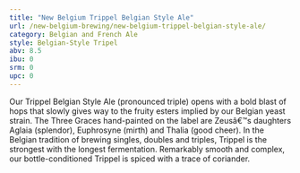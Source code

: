 ```yaml
---
title: "New Belgium Trippel Belgian Style Ale"
url: /new-belgium-brewing/new-belgium-trippel-belgian-style-ale/
category: Belgian and French Ale
style: Belgian-Style Tripel
abv: 8.5
ibu: 0
srm: 0
upc: 0
---
```

Our Trippel Belgian Style Ale (pronounced triple) opens with a bold blast of hops that slowly gives way to the fruity esters implied by our Belgian yeast strain. The Three Graces hand-painted on the label are Zeusâ€™s daughters Aglaia (splendor), Euphrosyne (mirth) and Thalia (good cheer). In the Belgian tradition of brewing singles, doubles and triples, Trippel is the strongest with the longest fermentation. Remarkably smooth and complex, our bottle-conditioned Trippel is spiced with a trace of coriander.
